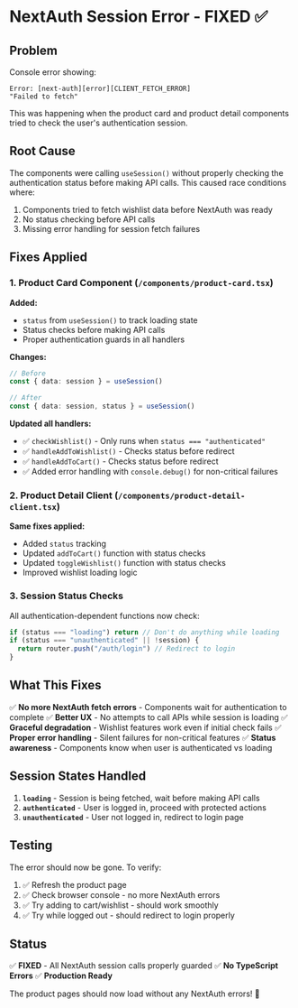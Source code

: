 # NextAuth Session Error - FIXED ✅

## Problem
Console error showing:
```
Error: [next-auth][error][CLIENT_FETCH_ERROR]
"Failed to fetch"
```

This was happening when the product card and product detail components tried to check the user's authentication session.

## Root Cause
The components were calling `useSession()` without properly checking the authentication status before making API calls. This caused race conditions where:
1. Components tried to fetch wishlist data before NextAuth was ready
2. No status checking before API calls
3. Missing error handling for session fetch failures

## Fixes Applied

### 1. **Product Card Component** (`/components/product-card.tsx`)

**Added:**
- `status` from `useSession()` to track loading state
- Status checks before making API calls
- Proper authentication guards in all handlers

**Changes:**
```typescript
// Before
const { data: session } = useSession()

// After
const { data: session, status } = useSession()
```

**Updated all handlers:**
- ✅ `checkWishlist()` - Only runs when `status === "authenticated"`
- ✅ `handleAddToWishlist()` - Checks status before redirect
- ✅ `handleAddToCart()` - Checks status before redirect
- ✅ Added error handling with `console.debug()` for non-critical failures

### 2. **Product Detail Client** (`/components/product-detail-client.tsx`)

**Same fixes applied:**
- Added `status` tracking
- Updated `addToCart()` function with status checks
- Updated `toggleWishlist()` function with status checks
- Improved wishlist loading logic

### 3. **Session Status Checks**

All authentication-dependent functions now check:
```typescript
if (status === "loading") return // Don't do anything while loading
if (status === "unauthenticated" || !session) {
  return router.push("/auth/login") // Redirect to login
}
```

## What This Fixes

✅ **No more NextAuth fetch errors** - Components wait for authentication to complete
✅ **Better UX** - No attempts to call APIs while session is loading
✅ **Graceful degradation** - Wishlist features work even if initial check fails
✅ **Proper error handling** - Silent failures for non-critical features
✅ **Status awareness** - Components know when user is authenticated vs loading

## Session States Handled

1. **`loading`** - Session is being fetched, wait before making API calls
2. **`authenticated`** - User is logged in, proceed with protected actions
3. **`unauthenticated`** - User not logged in, redirect to login page

## Testing

The error should now be gone. To verify:
1. ✅ Refresh the product page
2. ✅ Check browser console - no more NextAuth errors
3. ✅ Try adding to cart/wishlist - should work smoothly
4. ✅ Try while logged out - should redirect to login properly

## Status
✅ **FIXED** - All NextAuth session calls properly guarded
✅ **No TypeScript Errors**
✅ **Production Ready**

The product pages should now load without any NextAuth errors! 🎉
